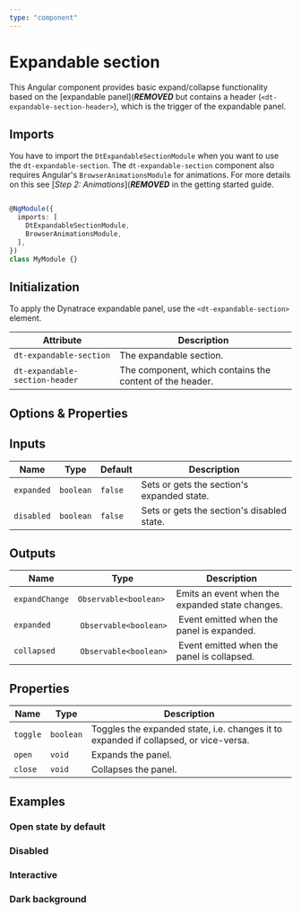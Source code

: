 ```yaml
---
type: "component"
---
```


# Expandable section

This Angular component provides basic expand/collapse functionality based on the [expandable panel](***REMOVED*** but contains a header (`<dt-expandable-section-header>`), which is the trigger of the expandable panel. 

## Imports

You have to import the `DtExpandableSectionModule` when you want to use the `dt-expandable-section`. 
The `dt-expandable-section` component also requires Angular's `BrowserAnimationsModule` for animations. For more details on this see [*Step 2: Animations*](***REMOVED*** in the getting started guide.

```typescript

@NgModule({
  imports: [
    DtExpandableSectionModule,
    BrowserAnimationsModule,
  ],
})
class MyModule {}

```

## Initialization

To apply the Dynatrace expandable panel, use the `<dt-expandable-section>` element.

| Attribute | Description |
| --- | --- |
| `dt-expandable-section` | The expandable section. |
| `dt-expandable-section-header` | The component, which contains the content of the header. |

<docs-source-example example="ExpandableSectionDefaultExample"></docs-source-example>

## Options & Properties

## Inputs

| Name | Type | Default | Description |
| --- | --- | --- | --- |
| `expanded` | `boolean` | `false` | Sets or gets the section's expanded state. |
| `disabled` | `boolean` | `false` | Sets or gets the section's disabled state. |

## Outputs

| Name | Type | Description |
| --- | --- | --- |
| `expandChange` | `Observable<boolean>` | Emits an event when the expanded state changes. |
| `expanded` | `Observable<boolean>` | Event emitted when the panel is expanded. |
| `collapsed` | `Observable<boolean>` | Event emitted when the panel is collapsed. |

## Properties

| Name | Type | Description |
| --- | --- | --- |
| `toggle` | `boolean` | Toggles the expanded state, i.e. changes it to expanded if collapsed, or vice-versa. |
| `open` | `void` | Expands the panel. |
| `close` | `void` | Collapses the panel.|

## Examples

### Open state by default

<docs-source-example example="ExpandableSectionOpenExample"></docs-source-example>

### Disabled

<docs-source-example example="ExpandableSectionDisabledExample"></docs-source-example>

### Interactive

<docs-source-example example="ExpandableSectionInteractiveExample"></docs-source-example>

### Dark background

<docs-source-example example="ExpandableSectionDarkExample"></docs-source-example>
